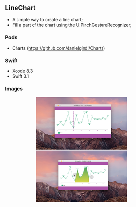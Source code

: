 ## LineChart
- A simple way to create a line chart;
- Fill a part of the chart using the UIPinchGestureRecognizer;

### Pods
- Charts (https://github.com/danielgindi/Charts)

### Swift
- Xcode 8.3
- Swift 3.1

### Images
<p align="center">
<img src="https://github.com/limadeveloper/iOS-LineChart/blob/master/docs/images/01.png" width="300">
<img src="https://github.com/limadeveloper/iOS-LineChart/blob/master/docs/images/02.png" width="300">
</p>
<br>
